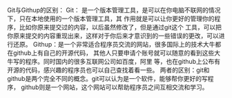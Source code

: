 Git与Githup的区别：
Git： 是一个版本管理工具，是可以在你电脑不联网的情况下，只在本地使用的一个版本管理工具，其
作用就是可以让你更好的管理你的程序，比如你原来提交过的内容，以后虽然修改了，但是通过git这个
工具，可以把你原来提交的内容重现出来，这样对于你后来才意识到的一些错误的更改，可以进行还原。
Githup：是一个非常适合程序员交流的网站，很多国际上的技术大牛都在github上有自己的开源代码，
其他人只要申请个账号就可以随意的看到这些大牛写的程序。同时国内的很多互联网公司如百度，阿里
等，也在github上公布有开源的代码，感兴趣的程序员也可以自己查找着看一些。
两者的区别：git和github是两个完全不同的概念。git可以认为是一个软件，能够帮你更好的写程序，
github则是一个网站，这个网站可以帮助程序员之间互相交流和学习。
